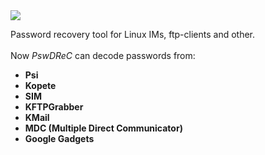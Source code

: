 <img src='http://pswdrec.googlecode.com/files/logo1.png'>


Password recovery tool for Linux IMs, ftp-clients and other.<br>
<br>
Now <i>PswDReC</i> can decode passwords from: <br>
- <b>Psi</b> <br>
- <b>Kopete</b> <br>
- <b>SIM</b> <br>
- <b>KFTPGrabber</b>  <br>
- <b>KMail</b> <br>
- <b>MDC (Multiple Direct Communicator)</b> <br>
- <b>Google Gadgets</b>